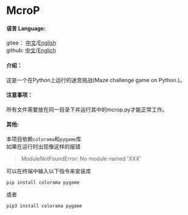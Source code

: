 # McroP

#### 语言   Language:
  gitee： [中文](https://gitee.com/yxrlyg/mcrop)/[English](https://gitee.com/yxrlyg/mcrop/blob/master/README-en.md)\
  github:  [中文](https://github.com/lyggb721210/Examples)/[Englich](https://github.com/lyggb721210/Examples/blob/master/README-en.md)
#### 介绍：
  这是一个在Python上运行的迷宫挑战(Maze challenge game on Python.)。
#### 注意事项：
  所有文件需要放在同一目录下并运行其中的mcrop.py才能正常工作。
#### 其他:
  本项目依赖``colorama``和``pygame``库  
  如果在运行时出现像这样的报错
>ModuleNotFoundError: No module named 'XXX'

  可以在终端中输入以下指令来安装库

	pip install colorama pygame
  或者

	pip3 install colorama pygame
